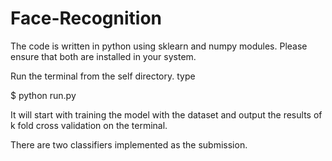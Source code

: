 # Face-Recognition
The code is written in python using sklearn and numpy modules. Please ensure that both are installed in your system. 

Run the terminal from the self directory.
type 

$ python run.py

It will start with training the model with the dataset and output the results of k fold cross validation on the terminal.

There are two classifiers implemented as the submission.
